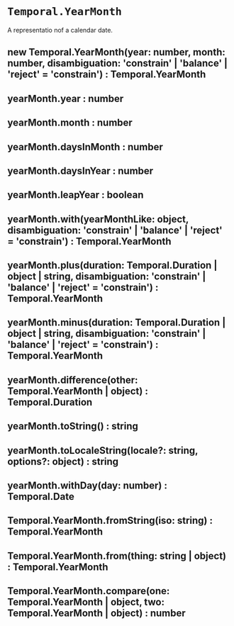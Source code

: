 # `Temporal.YearMonth`

A representatio nof a calendar date.

## new Temporal.YearMonth(year: number, month: number, disambiguation: 'constrain' | 'balance' | 'reject' = 'constrain') : Temporal.YearMonth

## yearMonth.year : number

## yearMonth.month : number

## yearMonth.daysInMonth : number

## yearMonth.daysInYear : number

## yearMonth.leapYear : boolean

## yearMonth.with(yearMonthLike: object, disambiguation: 'constrain' | 'balance' | 'reject' = 'constrain') : Temporal.YearMonth

## yearMonth.plus(duration: Temporal.Duration | object | string, disambiguation: 'constrain' | 'balance' | 'reject' = 'constrain') : Temporal.YearMonth

## yearMonth.minus(duration: Temporal.Duration | object | string, disambiguation: 'constrain' | 'balance' | 'reject' = 'constrain') : Temporal.YearMonth

## yearMonth.difference(other: Temporal.YearMonth | object) : Temporal.Duration

## yearMonth.toString() : string

## yearMonth.toLocaleString(locale?: string, options?: object) : string

## yearMonth.withDay(day: number) : Temporal.Date

## Temporal.YearMonth.fromString(iso: string) : Temporal.YearMonth

## Temporal.YearMonth.from(thing: string | object) : Temporal.YearMonth

## Temporal.YearMonth.compare(one: Temporal.YearMonth | object, two: Temporal.YearMonth | object) : number

